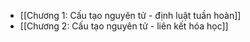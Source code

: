 - [[Chương 1: Cấu tạo nguyên tử - định luật tuần hoàn]]
- [[Chương 2: Cấu tạo nguyên tử - liên kết hóa học]]